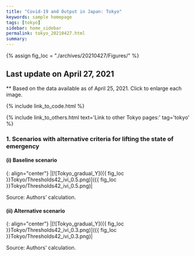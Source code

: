 ```yaml
---
title: "Covid-19 and Output in Japan: Tokyo"
keywords: sample homepage
tags: [tokyo]
sidebar: home_sidebar
permalink: tokyo_20210427.html
summary:
---
```


{% assign fig_loc = "./archives/20210427/Figures/" %}

## Last update on April 27, 2021
** Based on the data available as of April 25, 2021. Click to enlarge each image.

{% include link_to_code.html %}

{% include link_to_others.html text='Link to other Tokyo pages:' tag='tokyo' %}



<!-- #### (i) Baseline scenario

{: align="center"}
|[![Tokyo_gradual_Y]({{ fig_loc }}Tokyo/GradualRecovery1.png)]({{ fig_loc }}Tokyo/GradualRecovery1.png)|

Source: Authors’ calculation.

#### (ii) Alternative scenario

{: align="center"}
|[![Tokyo_gradual_Y]({{ fig_loc }}Tokyo/GradualRecovery3.png)]({{ fig_loc }}Tokyo/GradualRecovery3.png)|

Source: Authors’ calculation. -->

<!-- #### (iii) Variant scenario (A)

{: align="center"}
|[![Tokyo_gradual_Y]({{ fig_loc }}Tokyo/GradualRecovery41.png)]({{ fig_loc }}Tokyo/GradualRecovery41.png)|

Source: Authors’ calculation. -->
<!--
#### (i) Variant scenario -->
### 1. Scenarios with alternative criteria for lifting the state of emergency

#### (i) Baseline scenario

{: align="center"}
|[![Tokyo_gradual_Y]({{ fig_loc }}Tokyo/Thresholds42_ivi_0.5.png)]({{ fig_loc }}Tokyo/Thresholds42_ivi_0.5.png)|

Source: Authors’ calculation.

#### (ii) Alternative scenario

{: align="center"}
|[![Tokyo_gradual_Y]({{ fig_loc }}Tokyo/Thresholds42_ivi_0.3.png)]({{ fig_loc }}Tokyo/Thresholds42_ivi_0.3.png)|

Source: Authors’ calculation.
